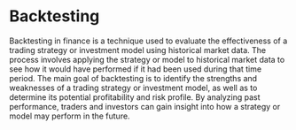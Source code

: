 # Backtesting
Backtesting in finance is a technique used to evaluate the effectiveness of a trading strategy or investment model using historical market data. The process involves applying the strategy or model to historical market data to see how it would have performed if it had been used during that time period.
The main goal of backtesting is to identify the strengths and weaknesses of a trading strategy or investment model, as well as to determine its potential profitability and risk profile. By analyzing past performance, traders and investors can gain insight into how a strategy or model may perform in the future.
